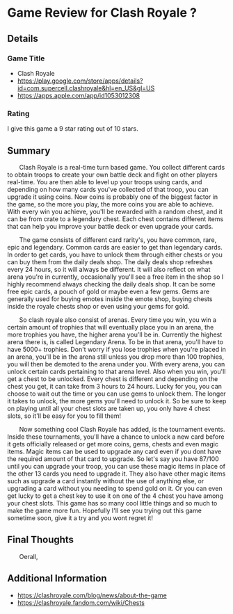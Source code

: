 # Game Review for Clash Royale ?

## Details

### Game Title 

* Clash Royale
* https://play.google.com/store/apps/details?id=com.supercell.clashroyale&hl=en_US&gl=US
* https://apps.apple.com/app/id1053012308

### Rating

I give this game a 9 star rating out of 10 stars.

## Summary

  &nbsp;&nbsp;&nbsp;&nbsp;&nbsp;&nbsp; Clash Royale is a real-time turn based game. You collect different cards to obtain troops to create your own battle deck and fight on other players real-time. You are then able to level up your troops using cards, and depending on how many cards you've collected of that troop, you can upgrade it using coins. Now coins is probably one of the biggest factor in the game, so the more you play, the more coins you are able to achieve. With every win you achieve, you'll be rewarded with a random chest, and it can be from crate to a legendary chest. Each chest contains different items that can help you improve your battle deck or even upgrade your cards. 
  
  &nbsp;&nbsp;&nbsp;&nbsp;&nbsp;&nbsp; The game consists of different card rarity's, you have common, rare, epic and legendary. Common cards are easier to get than legendary cards. In order to get cards, you have to unlock them through either chests or you can buy them from the daily deals shop. The daily deals shop refreshes every 24 hours, so it will always be different. It will also reflect on what arena you're in currently, occasionally you'll see a free item in the shop so I highly recommend always checking the daily deals shop. It can be some free epic cards, a pouch of gold or maybe even a few gems. Gems are generally used for buying emotes inside the emote shop, buying chests inside the royale chests shop or even using your gems for gold. 
  
  
  &nbsp;&nbsp;&nbsp;&nbsp;&nbsp;&nbsp; So clash royale also consist of arenas. Every time you win, you win a certain amount of trophies that will eventually place you in an arena, the more trophies you have, the higher arena you'll be in. Currently the highest arena there is, is called Legendary Arena. To be in that arena, you'll have to have 5000+ trophies. Don't worry if you lose trophies when you're placed in an arena, you'll be in the arena still unless you drop more than 100 trophies, you will then be demoted to the arena under you. With every arena, you can unlock certain cards pertaining to that arena level. Also when you win, you'll get a chest to be unlocked. Every chest is different and depending on the chest you get, it can take from 3 hours to 24 hours. Lucky for you, you can choose to wait out the time or you can use gems to unlock them. The longer it takes to unlock, the more gems you'll need to unlock it. So be sure to keep on playing until all your chest slots are taken up, you only have 4 chest slots, so it'll be easy for you to fill them!

  &nbsp;&nbsp;&nbsp;&nbsp;&nbsp;&nbsp; Now something cool Clash Royale has added, is the tournament events. Inside these tournaments, you'll have a chance to unlock a new card before it gets officially released or get more coins, gems, chests and even magic items. Magic items can be used to upgrade any card even if you dont have the required amount of that card to upgrade. So let's say you have 87/100 until you can upgrade your troop, you can use these magic items in place of the other 13 cards you need to upgrade it. They also have other magic items such as upgrade a card instantly without the use of anything else, or upgrading a card without you needing to spend gold on it. Or you can even get lucky to get a chest key to use it on one of the 4 chest you have among your chest slots. This game has so many cool little things and so much to make the game more fun. Hopefully I'll see you trying out this game sometime soon, give it a try and you wont regret it!
  
  
## Final Thoughts

&nbsp;&nbsp;&nbsp;&nbsp;&nbsp;&nbsp; Oerall, 


## Additional Information

* https://clashroyale.com/blog/news/about-the-game
* https://clashroyale.fandom.com/wiki/Chests


